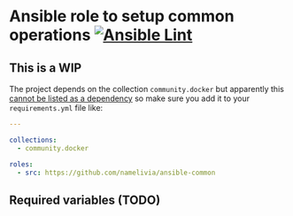 # Ansible role to setup common operations [![Ansible Lint](https://github.com/namelivia/ansible-common/actions/workflows/ansible-lint.yml/badge.svg)](https://github.com/namelivia/ansible-common/actions/workflows/ansible-lint.yml)

## This is a WIP

The project depends on the collection `community.docker` but apparently this [cannot be listed as a dependency](https://github.com/ansible/ansible/issues/62847) so make sure you add it to your `requirements.yml` file like:

```yml
---

collections:
  - community.docker

roles:
  - src: https://github.com/namelivia/ansible-common
```

## Required variables (TODO)
